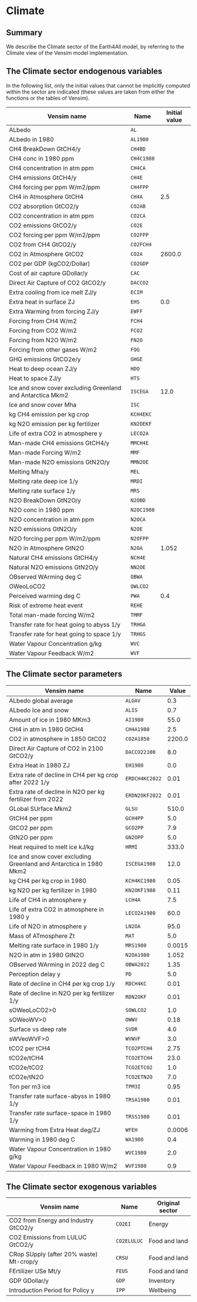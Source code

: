 # Climate 
## Summary
We describe the Climate sector of the Earth4All model, by referring to the Climate view of the Vensim model implementation.

## The Climate sector endogenous variables

In the following list, only the initial values that cannot be implicitly computed within the sector are indicated (these values are taken from either the functions or the tables of Vensim).

| Vensim name | Name | Initial value |
| --- | --- | --- |
| ALbedo | `AL` |  |
| ALbedo in 1980 | `AL1980` |  |
| CH4 BreakDown GtCH4/y | `CH4BD` |  |
| CH4 conc in 1980 ppm | `CH4C1980` |  |
| CH4 concentration in atm ppm | `CH4CA` |  |
| CH4 emissions GtCH4/y | `CH4E` |  |
| CH4 forcing per ppm W/m2/ppm | `CH4FPP` |  |
| CH4 in Atmosphere GtCH4 | `CH4A` | 2.5 |
| CO2 absorption GtCO2/y | `CO2AB` |  |
| CO2 concentration in atm ppm | `CO2CA` |  |
| CO2 emissions GtCO2/y | `CO2E` |  |
| CO2 forcing per ppm W/m2/ppm | `CO2FPP` |  |
| CO2 from CH4 GtCO2/y | `CO2FCH4` |  |
| CO2 in Atmosphere GtCO2 | `CO2A` | 2600.0 |
| CO2 per GDP (kgCO2/Dollar) | `CO2GDP` |  |
| Cost of air capture GDollar/y | `CAC` |  |
| Direct Air Capture of CO2 GtCO2/y | `DACCO2` |  |
| Extra cooling from ice melt ZJ/y | `ECIM` |  |
| Extra heat in surface ZJ | `EHS` | 0.0 |
| Extra Warming from forcing ZJ/y | `EWFF` |  |
| Forcing from CH4  W/m2 | `FCH4` |  |
| Forcing from CO2  W/m2 | `FCO2` |  |
| Forcing from N2O  W/m2 | `FN2O` |  |
| Forcing from other gases  W/m2 | `FOG` |  |
| GHG emissions GtCO2e/y | `GHGE` |  |
| Heat to deep ocean ZJ/y | `HDO` |  |
| Heat to space ZJ/y | `HTS` |  |
| Ice and snow cover excluding Greenland and Antarctica Mkm2 | `ISCEGA` | 12.0 |
| Ice and snow cover Mha | `ISC` |  |
| kg CH4 emission per kg crop | `KCH4EKC` |  |
| kg N2O emission per kg fertilizer | `KN2OEKF` |  |
| Life of extra CO2 in atmosphere y | `LECO2A` |  |
| Man-made CH4 emissions GtCH4/y | `MMCH4E` |  |
| Man-made Forcing  W/m2 | `MMF` |  |
| Man-made N2O emissions GtN2O/y | `MMN2OE` |  |
| Melting Mha/y | `MEL` |  |
| Melting rate deep ice 1/y | `MRDI` |  |
| Melting rate surface 1/y | `MRS` |  |
| N2O BreakDown GtN2O/y | `N2OBD` |  |
| N2O conc in 1980 ppm | `N2OC1980` |  |
| N2O concentration in atm ppm | `N2OCA` |  |
| N2O emissions GtN2O/y | `N2OE` |  |
| N2O forcing per ppm W/m2/ppm | `N2OFPP` |  |
| N2O in Atmosphere GtN2O | `N2OA` | 1.052 |
| Natural CH4 emissions GtCH4/y | `NCH4E` |  |
| Natural N2O emissions GtN2O/y | `NN2OE` |  |
| OBserved WArming deg C | `OBWA` |  |
| OWeoLoCO2 | `OWLCO2` |  |
| Perceived warming deg C | `PWA` | 0.4 |
| Risk of extreme heat event | `REHE` |  |
| Total man-made forcing W/m2 | `TMMF` |  |
| Transfer rate for heat going to abyss 1/y | `TRHGA` |  |
| Transfer rate for heat going to space 1/y | `TRHGS` |  |
| Water Vapour Concentration g/kg | `WVC` |  |
| Water Vapour Feedback W/m2 | `WVF` |  |

## The Climate sector parameters

| Vensim name | Name | Value |
| --- | --- | --- |
| ALbedo global average | `ALGAV` | 0.3 |
| ALbedo Ice and snow | `ALIS` | 0.7 |
| Amount of ice in 1980 MKm3 | `AI1980` | 55.0 |
| CH4 in atm in 1980 GtCH4 | `CH4A1980` | 2.5 |
| CO2 in atmosphere in 1850 GtCO2 | `CO2A1850` | 2200.0 |
| Direct Air Capture of CO2 in 2100 GtCO2/y | `DACCO22100` | 8.0 |
| Extra Heat in 1980 ZJ | `EH1980` | 0.0 |
| Extra rate of decline in CH4 per kg crop after 2022 1/y | `ERDCH4KC2022` | 0.01 |
| Extra rate of decline in N2O per kg fertilizer from 2022 | `ERDN2OKF2022` | 0.01 |
| GLobal SUrface Mkm2 | `GLSU` | 510.0 |
| GtCH4 per ppm | `GCH4PP` | 5.0 |
| GtCO2 per ppm | `GCO2PP` | 7.9 |
| GtN2O per ppm | `GN2OPP` | 5.0 |
| Heat required to melt ice kJ/kg | `HRMI` | 333.0 |
| Ice and snow cover excluding Greenland and Antarctica in 1980 Mkm2 | `ISCEGA1980` | 12.0 |
| kg CH4 per kg crop in 1980 | `KCH4KC1980` | 0.05 |
| kg N2O per kg fertilizer in 1980  | `KN2OKF1980` | 0.11 |
| Life of CH4 in atmosphere y | `LCH4A` | 7.5 |
| Life of extra CO2 in atmosphere in 1980 y | `LECO2A1980` | 60.0 |
| Life of N2O in atmosphere y | `LN2OA` | 95.0 |
| Mass of ATmosphere Zt | `MAT` | 5.0 |
| Melting rate surface in 1980 1/y | `MRS1980` | 0.0015 |
| N2O in atm in 1980 GtN2O | `N2OA1980` | 1.052 |
| OBserved WArming in 2022 deg C | `OBWA2022` | 1.35 |
| Perception delay y | `PD` | 5.0 |
| Rate of decline in CH4 per kg crop 1/y | `RDCH4KC` | 0.01 |
| Rate of decline in N2O per kg fertilizer 1/y | `RDN2OKF` | 0.01 |
| sOWeoLoCO2>0 | `SOWLCO2` | 1.0 |
| sOWeoWV>0 | `OWWV` | 0.18 |
| Surface vs deep rate | `SVDR` | 4.0 |
| sWVeoWVF>0 | `WVWVF` | 3.0 |
| tCO2 per tCH4 | `TCO2PTCH4` | 2.75 |
| tCO2e/tCH4 | `TCO2ETCH4` | 23.0 |
| tCO2e/tCO2 | `TCO2ETCO2` | 1.0 |
| tCO2e/tN2O | `TCO2ETN2O` | 7.0 |
| Ton per m3 ice | `TPM3I` | 0.95 |
| Transfer rate surface-abyss in 1980 1/y | `TRSA1980` | 0.01 |
| Transfer rate surface-space in 1980 1/y | `TRSS1980` | 0.01 |
| Warming from Extra Heat deg/ZJ | `WFEH` | 0.0006 |
| Warming in 1980 deg C | `WA1980` | 0.4 |
| Water Vapour Concentration in 1980 g/kg | `WVC1980` | 2.0 |
| Water Vapour Feedback in 1980 W/m2 | `WVF1980` | 0.9 |

## The Climate sector exogenous variables

| Vensim name | Name | Original sector |
| --- | --- | --- |
| CO2 from Energy and Industry GtCO2/y | `CO2EI` | Energy |
| CO2 Emissions from LULUC GtCO2/y | `CO2ELULUC` | Food and land |
| CRop SUpply (after 20% waste) Mt-crop/y | `CRSU` | Food and land |
| FErtilizer USe Mt/y | `FEUS` | Food and land |
| GDP GDollar/y | `GDP` | Inventory |
| Introduction Period for Policy y | `IPP` | Wellbeing |
